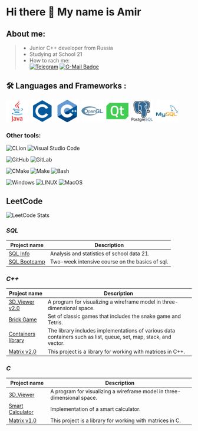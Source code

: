 # Hi there 👋 My name is Amir

## About me:
>- Junior C++ developer from Russia
>- Studying at School 21
>- How to rach me:  
[![Telegram](https://img.shields.io/badge/Telegram-2CA5E0?style=for-the-badge&logo=telegram&logoColor=white)](https://t.me/ShigapovAmir)
[![G-Mail Badge](https://img.shields.io/badge/Gmail-D14836?style=for-the-badge&logo=gmail&logoColor=white)](mailto:raisinib@gmail.com)

## :hammer_and_wrench: Languages and Frameworks : 
<div>
  <img src="https://github.com/devicons/devicon/blob/master/icons/java/java-original-wordmark.svg" title="Java" alt="Java" width="60" height="60"/>&nbsp;
  <img src="https://github.com/devicons/devicon/blob/master/icons/c/c-plain.svg" title="c" alt="c" width="60" height="60"/>&nbsp;
  <img src="https://github.com/devicons/devicon/blob/master/icons/cplusplus/cplusplus-original.svg" title="cpp" alt="cpp" width="60" height="60"/>&nbsp;
  <img src="https://github.com/devicons/devicon/blob/master/icons/opengl/opengl-original.svg" title="opengl" alt="opengl" width="60" height="60"/>&nbsp;
  <img src="https://github.com/devicons/devicon/blob/master/icons/qt/qt-original.svg" title="qt" alt="qt" width="60" height="60"/>&nbsp;
  <img src="https://github.com/devicons/devicon/blob/master/icons/postgresql/postgresql-original-wordmark.svg" title="MySQL"  alt="MySQL" width="60" height="60"/>&nbsp;
  <img src="https://github.com/devicons/devicon/blob/master/icons/mysql/mysql-original-wordmark.svg" title="MySQL"  alt="MySQL" width="60" height="60"/>&nbsp;
</div>  

### Other tools:  
![CLion](https://img.shields.io/badge/CLion-black?style=for-the-badge&logo=clion&logoColor=black&labelColor=blue)
![Visual Studio Code](https://img.shields.io/badge/Visual%20Studio%20Code-0078d7.svg?style=for-the-badge&logo=visual-studio-code&logoColor=white)

![GitHub](https://img.shields.io/badge/github-%23121011.svg?style=for-the-badge&logo=github&logoColor=white)
![GitLab](https://img.shields.io/badge/gitlab-%23F05033.svg?style=for-the-badge&logo=gitlab&logoColor=white)

![CMake](https://img.shields.io/badge/CMake-%23008FBA.svg?style=for-the-badge&logo=cmake&logoColor=white)
![Make](https://img.shields.io/badge/Make-%23008FBA.svg?color=red&style=for-the-badge&logo=Make&logoColor=white)
![Bash](https://img.shields.io/badge/bash-%23121011.svg?style=for-the-badge&logo=gnu-bash&logoColor=white)

![Windows](https://img.shields.io/badge/Windows-0078D6?style=for-the-badge&logo=windows&logoColor=white)
![LINUX](https://img.shields.io/badge/Linux-FCC624?style=for-the-badge&logo=linux&logoColor=black)
![MacOS](https://img.shields.io/badge/mac%20os-000000?style=for-the-badge&logo=apple&logoColor=white)



<!--<a href="https://github.com/anuraghazra/github-readme-stats">
  <img align="center" height = "160"   src="https://github-readme-stats.vercel.app/api?username=amirshig&show_icons=true&theme=tokyonight">
</a>
<a href="https://github.com/anuraghazra/github-readme-stats">
  <img align="center"  height = "160"  src="https://github-readme-stats.vercel.app/api/top-langs/?username=amirshig&show_icons=true&theme=tokyonight&langs_count=10&layout=compact" />
</a>
-->
## LeetCode
![LeetCode Stats](https://leetcode.card.workers.dev/AmirShig?theme=dark&font=baloo&extension=null)

<!-- [![Harlok's WakaTime stats](https://github-readme-stats.vercel.app/api/wakatime?username=raisinib)](https://github.com/anuraghazra/github-readme-stats) 
-->
### *SQL*
| Project name  | Description  |
| ------------- | ------------------------ |
| [SQL Info](https://github.com/AmirShig/SQL_Info) | Analysis and statistics of school data 21. |
| [SQL Bootcamp](https://github.com/AmirShig/SQL_Bootcamp) |  Two-week intensive course on the basics of sql. |


### *C++*
| Project name  | Description  |
| ------------- | ------------------------ |
| [3D_Viewer v2.0](https://github.com/AmirShig/3D_Viewer_v2.0) | A program for visualizing a wireframe model in three-dimensional space. |
| [Brick Game](https://github.com/AmirShig/BrickGame_v2.0) |  Set of classic games that includes the snake game and Tetris. |
| [Containers library](https://github.com/AmirShig/Containers) | The library includes implementations of various data containers such as list, queue, set, map, stack, and vector. |
| [Matrix v2.0](https://github.com/AmirShig/matrix_cpp) | This project is a library for working with matrices in C++. |

### *C*
| Project name  | Description  |
| ------------- | ------------------------ |
| [3D_Viewer ](https://github.com/AmirShig/3DViewer_C) | A program for visualizing a wireframe model in three-dimensional space. |
| [Smart Calculator](https://github.com/AmirShig/Smart-Calculator) |  Implementation of a smart calculator. |
| [Matrix v1.0](https://github.com/AmirShig/c_matrix) | This project is a library for working with matrices in C. |


